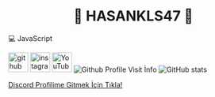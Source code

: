 <h1 align="center">👑 HASANKLS47 👑</h1>

💻 JavaScript

[<img src='https://cdn.jsdelivr.net/npm/simple-icons@3.0.1/icons/github.svg' alt='github' height='40'>](https://github.com/hasankls47)  [<img src='https://cdn.jsdelivr.net/npm/simple-icons@3.0.1/icons/instagram.svg' alt='instagram' height='40'>](https://www.instagram.com/hasankls47/)  [<img src='https://cdn.jsdelivr.net/npm/simple-icons@3.0.1/icons/youtube.svg' alt='YouTube' height='40'>](https://www.youtube.com/channel/https://www.youtube.com/UCrzXXtSpZEfg8gv5DYO67Kw)
![Github Profile Visit İnfo](https://komarev.com/ghpvc/?username=hasankls47&label=PROFILE+VIEWS)
![GitHub stats](https://github-readme-stats.vercel.app/api?username=hasankls47&show_icons=true) 

[Discord Profilime Gitmek İçin Tıkla!](https://discord.com/users/688863176850145424)
